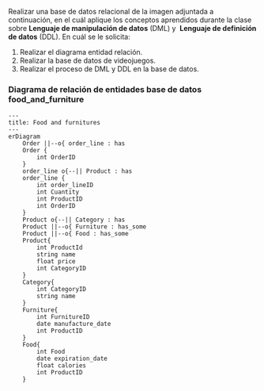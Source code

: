 Realizar una base de datos relacional de la imagen adjuntada a continuación, en el cuál aplique los conceptos aprendidos durante la clase sobre **Lenguaje de manipulación de datos** (DML) y  **Lenguaje de definición de datos** (DDL).
En cuál se le solicita:  
1. Realizar el diagrama entidad relación.
2. Realizar la base de datos de videojuegos.
3. Realizar el proceso de DML y DDL en la base de datos.

### Diagrama de relación de entidades base de datos **food_and_furniture**

```mermaid
---
title: Food and furnitures
---
erDiagram
	Order ||--o{ order_line : has
	Order { 
		int OrderID
	}
	order_line o{--|| Product : has
	order_line {
		int order_lineID
		int Cuantity
		int ProductID
		int OrderID
	}
	Product o{--|| Category : has
	Product ||--o{ Furniture : has_some
	Product ||--o{ Food : has_some
	Product{
		int ProductId
		string name
		float price
		int CategoryID
	}
	Category{
		int CategoryID
		string name
	}
	Furniture{
		int FurnitureID
		date manufacture_date
		int ProductID
	}
	Food{
		int Food
		date expiration_date
		float calories
		int ProductID
	}

```

